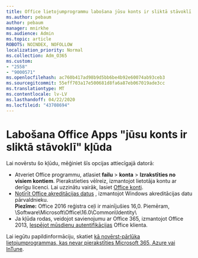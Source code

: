 ```yaml
---
title: Office lietojumprogrammu labošana jūsu konts ir sliktā stāvoklī ziņojums
ms.author: pebaum
author: pebaum
manager: mnirkhe
ms.audience: Admin
ms.topic: article
ROBOTS: NOINDEX, NOFOLLOW
localization_priority: Normal
ms.collection: Adm_O365
ms.custom:
- "2558"
- "9000571"
ms.openlocfilehash: ac760b417ad98b9d5bb6be4b92e60074ab93ceb3
ms.sourcegitcommit: 55eff703a17e500681d8fa6a87eb067019ade3cc
ms.translationtype: MT
ms.contentlocale: lv-LV
ms.lasthandoff: 04/22/2020
ms.locfileid: "43708694"
---
```

# <a name="fixing-the-office-apps-your-account-is-in-a-bad-state-error"></a>Labošana Office Apps "jūsu konts ir sliktā stāvoklī" kļūda

Lai novērstu šo kļūdu, mēģiniet šīs opcijas attiecīgajā datorā:

- Atveriet Office programmu, atlasiet **failu** > **konta** > **Izrakstīties no visiem kontiem**. Pierakstieties vēlreiz, izmantojot lietotāja kontu ar derīgu licenci. Lai uzzinātu vairāk, lasiet [Office konti](https://support.office.com/article/accounts-in-office-628ea040-f265-49de-b986-be09c3ebf8a9).
- [Notīrīt Office akreditācijas datus](https://docs.microsoft.com/office/troubleshoot/error-messages/another-account-already-signed-in#step-3-clear-cached-credentials-on-the-computer) , izmantojot Windows akreditācijas datu pārvaldnieku.<br>
  **Piezīme:** Office 2016 reģistra ceļi ir mainījušies 16,0. Piemēram, \Software\Microsoft\Office\16.0\Common\Identity\
- Ja kļūda rodas, veidojot savienojumu ar Office 365, izmantojot Office 2013, [Iespējot mūsdienu autentifikācijas](https://docs.microsoft.com/office365/admin/security-and-compliance/enable-modern-authentication) Office klienta.

Lai iegūtu papildinformāciju, skatiet [kā novērst-pārlūka lietojumprogrammas, kas nevar pierakstīties Microsoft 365, Azure vai InTune](https://support.office.com/article/how-to-troubleshoot-non-browser-apps-that-can-t-sign-in-to-office-365-azure-or-intune-3ba1b268-66f6-462c-b0e5-070f5c2603c1).

